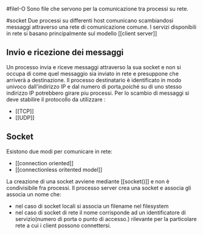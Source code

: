 #fileI-O
Sono file che servono per la comunicazione tra processi su rete.

#socket
Due processi su differenti host comunicano scambiandosi messaggi attraverso una rete di comunicazione comune. I servizi disponibili in rete si basano principalmente sul modello [[client server]]

## Invio e ricezione dei messaggi
Un processo invia e riceve messaggi attraverso la sua socket e non si occupa di come quel messaggio sia inviato in rete e presuppone che arriverà a destinazione.
Il processo destinatario è identificato in modo univoco dall'indirizzo IP e dal numero di porta,poiché su di uno stesso indirizzo IP potrebbero girare piu processi.
Per lo scambio di messaggi  si deve stabilire il protocollo da utilizzare :
- [[TCP]]
- [[UDP]]

## Socket

Esistono due modi per comunicare in rete:
- [[connection oriented]]
- [[connectionless oritented model]]

La creazione di una socket avviene mediante [[socket()]] e non è condivisibile fra processi.
Il processo server crea una socket e associa gli associa un nome che:
- nel caso di socket locali si associa un filename nel filesystem
- nel caso di socket di rete il nome corrisponde ad un identificatore di servizio(numero di porta o punto di accesso.) rilevante per la particolare rete a cui i client possono connettersi.
